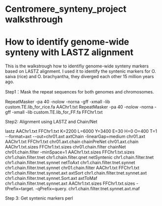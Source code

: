 # Centromere_synteny_project walksthrough
# How to identify genome-wide synteny with LASTZ alignment

This is the walkstrough how to identifiy genome-wide synteny markers based on LASTZ alignment.
I used it to identify the syntenic markers for O. saiva (rice) and O. brachyantha, they diverged each other 15 million years ago. 


Step1：Mask the repeat sequences for both genomes and chromosomes.

RepeatMasker -pa 40 -nolow -norna -gff -xmall -lib custom.TE.lib_for_rice.fa AAChr1.txt
RepeatMasker -pa 40 -nolow -norna -gff -xmall -lib custom.TE.lib_for_FF.fa FFChr1.txt

Step2: Alignment using LASTZ and Chain/Net

lastz AAChr1.txt FFChr1.txt K=2200 L=6000 Y=3400 E=30 H=0 O=400 T=1 --format=axt --out=chr01.axt
axtChain -linearGap=medium chr01.axt AAChr1.txt FFChr1.txt chr01.axt.chain
chainPreNet chr01.axt.chain AAChr1.txt.sizes FFChr1.txt.sizes chr01.chain.filter
chainNet chr01.chain.filter -minSpace=1 AAChr1.txt.sizes FFChr1.txt.sizes chr1.chain.filter.tnet chr1.chain.filter.qnet
netSyntenic chr1.chain.filter.tnet chr1.chain.filter.tnet.synnet
netToAxt chr1.chain.filter.tnet.synnet chr1.chain.filter.tnet.synnet chr01.chain.filter AAChr1.txt FFChr1.txt chr1.chain.filter.tnet.synnet.axt
axtSort chr1.chain.filter.tnet.synnet.axt chr1.chain.filter.tnet.synnet.Sort.axt
axtToMaf chr1.chain.filter.tnet.synnet.axt AAChr1.txt.sizes FFChr1.txt.sizes -tPrefix=target. -qPrefix=query. chr1.chain.filter.tnet.synnet.axt.maf

Step 3: Get syntenic markers 
perl 
